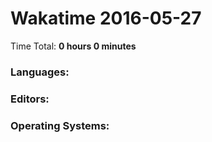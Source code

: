 # Wakatime 2016-05-27

Time Total: **0 hours 0 minutes**

### Languages:

### Editors:

### Operating Systems:

